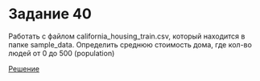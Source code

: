 # Задание 40

Работать с файлом california_housing_train.csv, который находится в папке sample_data.
Определить среднюю стоимость дома, где кол-во людей от 0 до 500 (population)

[Решение](https://colab.research.google.com/drive/1fpNbfTQ70Jrq5G29bZwFCzhPCQ-a9XIF?usp=sharing)